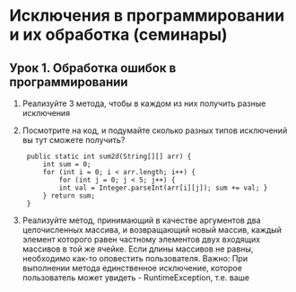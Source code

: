 # Исключения в программировании и их обработка (семинары)

## Урок 1. Обработка ошибок в программировании

1. Реализуйте 3 метода, чтобы в каждом из них получить разные исключения
2. Посмотрите на код, и подумайте сколько разных типов исключений вы тут сможете получить? 

        public static int sum2d(String[][] arr) { 
            int sum = 0; 
            for (int i = 0; i < arr.length; i++) { 
                for (int j = 0; j < 5; j++) { 
                int val = Integer.parseInt(arr[i][j]); sum += val; } 
            } return sum; 
        }
                        
3. Реализуйте метод, принимающий в качестве аргументов два целочисленных массива, и возвращающий новый массив, каждый элемент которого равен частному элементов двух входящих массивов в той же ячейке. Если длины массивов не равны, необходимо как-то оповестить пользователя. Важно: При выполнении метода единственное исключение, которое пользователь может увидеть - RuntimeException, т.е. ваше